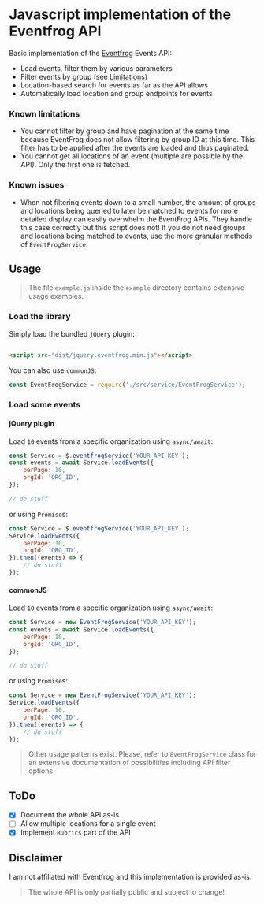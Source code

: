 # Javascript implementation of the Eventfrog API

Basic implementation of the [Eventfrog](https://eventfrog.ch) Events API:

* Load events, filter them by various parameters
* Filter events by group (see [Limitations](#known-limitations))
* Location-based search for events as far as the API allows
* Automatically load location and group endpoints for events

### Known limitations

* You cannot filter by group and have pagination at the same time because EventFrog does not allow filtering by group ID
  at this time. This filter has to be applied after the events are loaded and thus paginated.
* You cannot get all locations of an event (multiple are possible by the API). Only the first one is fetched.

### Known issues

* When not filtering events down to a small number, the amount of groups and locations being queried to later be matched
  to events for more detailed display can easily overwhelm the EventFrog APIs. They handle this case correctly but this
  script does not! If you do not need groups and locations being matched to events, use the more granular methods
  of `EventFrogService`.

## Usage

> The file `example.js` inside the `example` directory contains extensive usage examples.

### Load the library

Simply load the bundled `jQuery` plugin:

```html

<script src="dist/jquery.eventfrog.min.js"></script>
```

You can also use `commonJS`:

```js
const EventFrogService = require('./src/service/EventFrogService');
```

### Load some events

#### jQuery plugin

Load `10` events from a specific organization using `async/await`:

```js
const Service = $.eventfrogService('YOUR_API_KEY');
const events = await Service.loadEvents({
    perPage: 10,
    orgId: 'ORG_ID',
});

// do stuff
```

or using `Promise`s:

```js
const Service = $.eventfrogService('YOUR_API_KEY');
Service.loadEvents({
    perPage: 10,
    orgId: 'ORG_ID',
}).then((events) => {
    // do stuff
});
```

#### commonJS

Load `10` events from a specific organization using `async/await`:

```js
const Service = new EventFrogService('YOUR_API_KEY');
const events = await Service.loadEvents({
    perPage: 10,
    orgId: 'ORG_ID',
});

// do stuff
```

or using `Promise`s:

```js
const Service = new EventFrogService('YOUR_API_KEY');
Service.loadEvents({
    perPage: 10,
    orgId: 'ORG_ID',
}).then((events) => {
    // do stuff
});
```

> Other usage patterns exist. Please, refer to `EventFrogService` class for an extensive documentation of possibilities including API filter options.

## ToDo

- [x] Document the whole API as-is
- [ ] Allow multiple locations for a single event
- [x] Implement `Rubrics` part of the API

## Disclaimer

I am not affiliated with Eventfrog and this implementation is provided as-is.

> The whole API is only partially public and subject to change!
